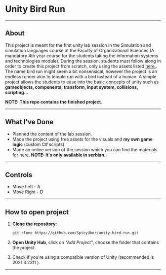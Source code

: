 # Unity Bird Run

---

## About

This project is meant for the first unity lab session in the Simulation and simulation languages course at the Faculty of Organizational Sciences (A mandatory 4th year course for the students taking the information systems and technologies module). During the session, students must follow along in order to create this project from scratch, only using the assets listed [here.](https://docs.google.com/document/d/1QlQ0I9C9wkpZunJx2ZW7yxkc5tXIaavxX8OYoWEGEXI/edit?usp=drive_link).
The name bird run might seem a bit nonsensical, however the project is an endless runner akin to temple run with a bird instead of a human.
A simple project allows the students to ease into the basic concepts of unity such as **gameobjects, components, transform, input system, collisions, scripting...**

**NOTE: This repo contains the finished project**.

---

## What I've Done

* Planned the content of the lab session.
* Made the project using free assets for the visuals and **my own game logic** (custom C# scripts).
* Made an online version of the session which you can find the materials for [here.](https://drive.google.com/drive/folders/1N91WfR5c02qbYvAO14ldX0Nnw1eMumWx?usp=drive_link) **NOTE: It's only available in serbian.**

---

## Controls
* Move Left - A 
* Move Right - D

---

## How to open project

1. **Clone the repository:**

   ```bash
   git clone https://github.com/SpicyUber/unity-bird-run.git
   ```

2. **Open Unity Hub**, click on *"Add Project"*, choose the folder that contains the project.

3. Check if you're using a compatible version of Unity (recommended is 2021.3.23f1 ).

---
 



